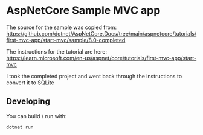 # AspNetCore Sample MVC app

The source for the sample was copied from:<br>
https://github.com/dotnet/AspNetCore.Docs/tree/main/aspnetcore/tutorials/first-mvc-app/start-mvc/sample/8.0-completed

The instructions for the tutorial are here:<br>
https://learn.microsoft.com/en-us/aspnet/core/tutorials/first-mvc-app/start-mvc

I took the completed project and went back through the instructions to convert
it to SQLite

## Developing

You can build / run with:
```
dotnet run
```

